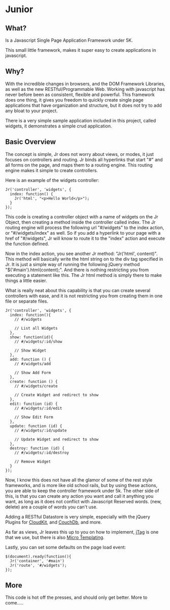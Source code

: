 # Junior

## What?
Is a Javascript Single Page Application Framework under 5K.

This small little framework, makes it super easy to create applications in javascript.  

## Why?

With the incredible changes in browsers, and the DOM Framework Libraries, as well as the new RESTful/Programmable Web.  Working with javascript has never before been as consistent, flexible and powerful.  This framework does one thing, it gives you freedom to quickly create single page applications that have organization and structure, but it does not try to add any bloat to your project.

There is a very simple sample application included in this project, called widgets, it demonstrates a simple crud application.

## Basic Overview

The concept is simple, Jr does not worry about views, or modes, it just focuses on controllers and routing.  Jr binds all hyperlinks that start "#" and all forms on the page, and maps them to a routing engine.  This routing engine makes it simple to create controllers.

Here is an example of the widgets controller:

    Jr('controller', 'widgets', {
      index: function() {
        Jr('html', "<p>Hello World</p>");
      }
    });  
    
This code is creating a controller object with a name of widgets on the Jr Object, then creating a method inside the controller called index.  The Jr routing engine will process the following url "#/widgets" to the index action, or "#/widgets/index" as well.  So if you add a hyperlink to your page with a href of "#/widgets", Jr will know to route it to the "index" action and execute the function defined.

Now in the index action, you see another Jr method: "Jr('html', content)".
This method will basically write the html string on to the div tag specified in Jr.  It is just a simple way of running the following jQuery method "$('#main').html(content);".  And there is nothing restricting you from executing a statement like this.  The Jr html method is simply there to make things a little easier.

What is really neat about this capability is that you can create several controllers with ease, and it is not restricting you from creating them in one file or separate files.

    Jr('controller', 'widgets', {
      index: function(){
        // #/widgets
        
        // List all Widgets
      },
      show: function(id){
        // #/widgets/:id/show

        // Show Widget
      },
      add: function () {
        // #/widgets/add

        // Show Add Form
      },
      create: function () {
        // #/widgets/create
        
        // Create Widget and redirect to show
      },
      edit: function (id) {
        // #/widgets/:id/edit
        
        // Show Edit Form
      },
      update: function (id) {
        // #/widgets/:id/update
        
        // Update Widget and redirect to show
      },
      destroy: function (id) {
        // #/widgets/:id/destroy
        
        // Remove Widget
      }
    });


Now, I know this does not have all the glamor of some of the rest style frameworks, and is more like old school rails, but by using these actions, you are able to keep the controller framework under 5k.  The other side of this, is that you can create any action you want and call it anything you want, as long as it does not conflict with Javascript Reserved words.  (new, delete) are a couple of words you can't use.

Adding a RESTful Datastore is very simple, especially with the jQuery Plugins for [CloudKit](http://getcloudkit.org), and [CouchDb](http://couchdb.org), and more.

As far as views, Jr leaves this up to you on how to implement, [jTag](http://twilson63.github.com/jTag) is one that we use, but there is also [Micro Templating](http://ejohn.org/blog/javascript-micro-templating/).

Lastly, you can set some defaults on the page load event:

    $(document).ready(function(){
      Jr('container', '#main')
      Jr('route', '#/widgets');
    });
    
## More 

This code is hot off the presses, and should only get better.  More to come.....